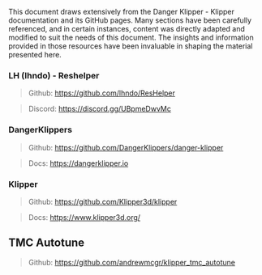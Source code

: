 This document draws extensively from the Danger Klipper - Klipper documentation and its GitHub pages. Many sections have been carefully referenced, and in certain instances, content was directly adapted and modified to suit the needs of this document. The insights and information provided in those resources have been invaluable in shaping the material presented here.

### LH (lhndo) - Reshelper 
> Github: https://github.com/lhndo/ResHelper

> Discord: https://discord.gg/UBpmeDwvMc

### DangerKlippers
> Github: https://github.com/DangerKlippers/danger-klipper

> Docs: https://dangerklipper.io

### Klipper

> Github: https://github.com/Klipper3d/klipper

> Docs: https://www.klipper3d.org/

## TMC Autotune

> Github: https://github.com/andrewmcgr/klipper_tmc_autotune